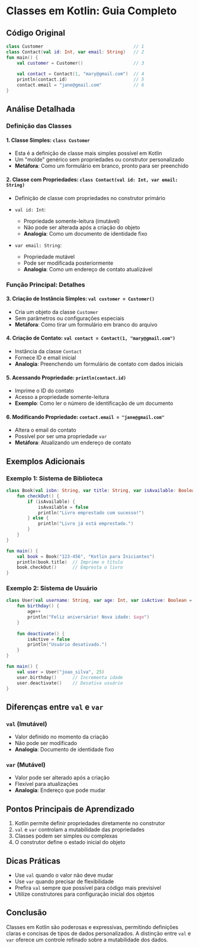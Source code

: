 # Classes em Kotlin: Guia Completo

## Código Original
```kotlin
class Customer                                  // 1
class Contact(val id: Int, var email: String)   // 2
fun main() {
    val customer = Customer()                   // 3
    
    val contact = Contact(1, "mary@gmail.com")  // 4
    println(contact.id)                         // 5
    contact.email = "jane@gmail.com"            // 6
}
```

## Análise Detalhada

### Definição das Classes

#### 1. Classe Simples: `class Customer`
- Esta é a definição de classe mais simples possível em Kotlin
- Um "molde" genérico sem propriedades ou construtor personalizado
- **Metáfora**: Como um formulário em branco, pronto para ser preenchido

#### 2. Classe com Propriedades: `class Contact(val id: Int, var email: String)`
- Definição de classe com propriedades no construtor primário
- `val id: Int`:
  * Propriedade somente-leitura (imutável)
  * Não pode ser alterada após a criação do objeto
  * **Analogia**: Como um documento de identidade fixo

- `var email: String`:
  * Propriedade mutável
  * Pode ser modificada posteriormente
  * **Analogia**: Como um endereço de contato atualizável

### Função Principal: Detalhes

#### 3. Criação de Instância Simples: `val customer = Customer()`
- Cria um objeto da classe `Customer`
- Sem parâmetros ou configurações especiais
- **Metáfora**: Como tirar um formulário em branco do arquivo

#### 4. Criação de Contato: `val contact = Contact(1, "mary@gmail.com")`
- Instância da classe `Contact`
- Fornece ID e email inicial
- **Analogia**: Preenchendo um formulário de contato com dados iniciais

#### 5. Acessando Propriedade: `println(contact.id)`
- Imprime o ID do contato
- Acesso a propriedade somente-leitura
- **Exemplo**: Como ler o número de identificação de um documento

#### 6. Modificando Propriedade: `contact.email = "jane@gmail.com"`
- Altera o email do contato
- Possível por ser uma propriedade `var`
- **Metáfora**: Atualizando um endereço de contato

## Exemplos Adicionais

### Exemplo 1: Sistema de Biblioteca
```kotlin
class Book(val isbn: String, var title: String, var isAvailable: Boolean = true) {
    fun checkOut() {
        if (isAvailable) {
            isAvailable = false
            println("Livro emprestado com sucesso!")
        } else {
            println("Livro já está emprestado.")
        }
    }
}

fun main() {
    val book = Book("123-456", "Kotlin para Iniciantes")
    println(book.title)  // Imprime o título
    book.checkOut()      // Empresta o livro
}
```

### Exemplo 2: Sistema de Usuário
```kotlin
class User(val username: String, var age: Int, var isActive: Boolean = true) {
    fun birthday() {
        age++
        println("Feliz aniversário! Nova idade: $age")
    }
    
    fun deactivate() {
        isActive = false
        println("Usuário desativado.")
    }
}

fun main() {
    val user = User("joao_silva", 25)
    user.birthday()      // Incrementa idade
    user.deactivate()    // Desativa usuário
}
```

## Diferenças entre `val` e `var`

### `val` (Imutável)
- Valor definido no momento da criação
- Não pode ser modificado
- **Analogia**: Documento de identidade fixo

### `var` (Mutável)
- Valor pode ser alterado após a criação
- Flexível para atualizações
- **Analogia**: Endereço que pode mudar

## Pontos Principais de Aprendizado

1. Kotlin permite definir propriedades diretamente no construtor
2. `val` e `var` controlam a mutabilidade das propriedades
3. Classes podem ser simples ou complexas
4. O construtor define o estado inicial do objeto

## Dicas Práticas

- Use `val` quando o valor não deve mudar
- Use `var` quando precisar de flexibilidade
- Prefira `val` sempre que possível para código mais previsível
- Utilize construtores para configuração inicial dos objetos

## Conclusão

Classes em Kotlin são poderosas e expressivas, permitindo definições claras e concisas de tipos de dados personalizados. A distinção entre `val` e `var` oferece um controle refinado sobre a mutabilidade dos dados.
